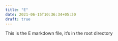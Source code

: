 ```yaml
---
title: "E"
date: 2021-06-15T10:36:34+05:30
draft: true
---
```

This is the E markdown file, it’s in the root directory
